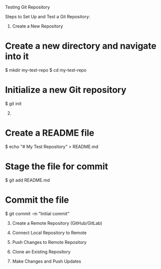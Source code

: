 Testing Git Repository

Steps to Set Up and Test a Git Repository:

1. Create a New Repository

# Create a new directory and navigate into it

$ mkdir my-test-repo
$ cd my-test-repo

# Initialize a new Git repository

$ git init

2.

# Create a README file

$ echo "# My Test Repository" > README.md

# Stage the file for commit

$ git add README.md

# Commit the file

$ git commit -m "Initial commit"

3. Create a Remote Repository (GitHub/GitLab)

4. Connect Local Repository to Remote

5. Push Changes to Remote Repository

6. Clone an Existing Repository

7. Make Changes and Push Updates
